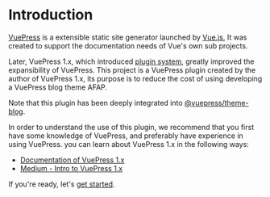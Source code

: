 # Introduction

[VuePress](https://v1.vuepress.vuejs.org) is a extensible static site generator launched by 
[Vue.js](https://github.com/vuejs), It was created to support the documentation needs of Vue's own sub projects. 

Later, VuePress 1.x, which introduced [plugin system](https://v1.vuepress.vuejs.org/plugin/), greatly improved the 
expansibility of VuePress. This project is a VuePress plugin created by the author of VuePress 1.x, its purpose is to 
reduce the cost of using developing a VuePress blog theme AFAP.

Note that this plugin has been deeply integrated into [@vuepress/theme-blog](https://github.com/ulivz/vuepress-theme-blog).

In order to understand the use of this plugin, we recommend that you first have some knowledge of VuePress, and 
preferably have experience in using VuePress. you can learn about VuePress 1.x in the following ways:

- [Documentation of VuePress 1.x](https://v1.vuepress.vuejs.org)
- [Medium - Intro to VuePress 1.x](https://medium.com/@_ulivz/intro-to-vuepress-1-x-7e2b7885f95f)

If you're ready, let's [get started](./getting-started.md).